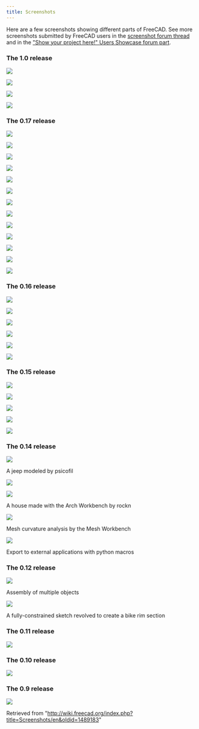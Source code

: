 ```yaml
---
title: Screenshots
---
```


Here are a few screenshots showing different parts of FreeCAD. See more screenshots submitted by FreeCAD users in the [screenshot forum thread](https://forum.freecad.org/viewtopic.php?f=8&t=4751) and in the ["Show your project here!" Users Showcase forum part](https://forum.freecad.org/viewforum.php?f=24).

### The 1.0 release

![](/src/assets/images/PartDesign_Pozidriv.png)

![](/src/assets/images/Assembly_Example.png)

![](/src/assets/images/BIM_Example.png)

![](/src/assets/images/FEM_Example.png)

### The 0.17 release

![](/src/assets/images/6DPLEQ2.jpg)

![](/src/assets/images/Screenshot_from_2018-01-25_20-53-18.jpg)

![](/src/assets/images/VIIC_2.jpg)

![](/src/assets/images/Truggy_differential_full.jpg)

![](/src/assets/images/216.png)

![](/src/assets/images/Custom_extruder.jpg)

![](/src/assets/images/Wheel.JPG)

![](/src/assets/images/Axoview-r.JPG)

![](/src/assets/images/BaseStation004.JPG)

![](/src/assets/images/Drill-FreeCAD.png)

![](/src/assets/images/Drone_Design_Full.jpg)

![](/src/assets/images/Pic_06.jpg)

![](/src/assets/images/FreeCAD-guitar.jpg)

### The 0.16 release

![](/src/assets/images/Hhassey.png)

![](/src/assets/images/JMG.png)

![](/src/assets/images/PrzemoF.png)

![](/src/assets/images/Rockn.png)

![](/src/assets/images/Easyw_fc.png)

![](/src/assets/images/R_tec.jpeg)

### The 0.15 release

![](/src/assets/images/Obijuan.png)

![](/src/assets/images/Obijuan2.png)

![](/src/assets/images/Gsuter.png)

![](/src/assets/images/Lhf.jpg)

![](/src/assets/images/Lou_papet.png)

### The 0.14 release

![](/src/assets/images/Freecad_jeep.png)

A jeep modeled by psicofil

![](/src/assets/images/Rockn_house1.png)

![](/src/assets/images/Rockn_house2.png)

A house made with the Arch Workbench by rockn

![](/src/assets/images/Mesh_curvature_plot1.jpeg)

Mesh curvature analysis by the Mesh Workbench

![](/src/assets/images/Cura_export.png)

Export to external applications with python macros

### The 0.12 release

![](/src/assets/images/FreeCAD_aeroponic_system.jpg)

Assembly of multiple objects

![](/src/assets/images/Rim_bling.png)

A fully-constrained sketch revolved to create a bike rim section

### The 0.11 release

![](/src/assets/images/FreeCAD011.png)

### The 0.10 release

![](/src/assets/images/Freecad010.png)

### The 0.9 release

![](/src/assets/images/Freecad09.jpg)

Retrieved from "<http://wiki.freecad.org/index.php?title=Screenshots/en&oldid=1489183>"
